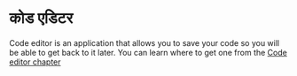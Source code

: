 # कोड एडिटर

Code editor is an application that allows you to save your code so you will be able to get back to it later. You can learn where to get one from the [Code editor chapter](./code_editor/README.md)
